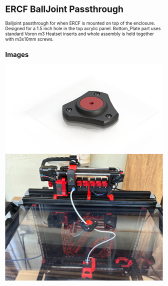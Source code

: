 # ERCF BallJoint Passthrough
Balljoint passthrough for when ERCF is mounted on top of the enclosure. Designed for a 1.5 inch hole in the top acrylic panel. Bottom_Plate part uses standard Voron m3 Heatset inserts and whole assembly is held together with m3x10mm screws.  

## Images
![Render](/Images/Render.png)  
![Installed on Printer](/Images/Installed_on_printer.jpg)
